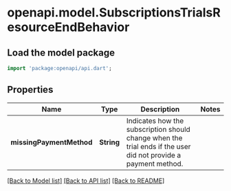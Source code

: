 # openapi.model.SubscriptionsTrialsResourceEndBehavior

## Load the model package
```dart
import 'package:openapi/api.dart';
```

## Properties
Name | Type | Description | Notes
------------ | ------------- | ------------- | -------------
**missingPaymentMethod** | **String** | Indicates how the subscription should change when the trial ends if the user did not provide a payment method. | 

[[Back to Model list]](../README.md#documentation-for-models) [[Back to API list]](../README.md#documentation-for-api-endpoints) [[Back to README]](../README.md)


